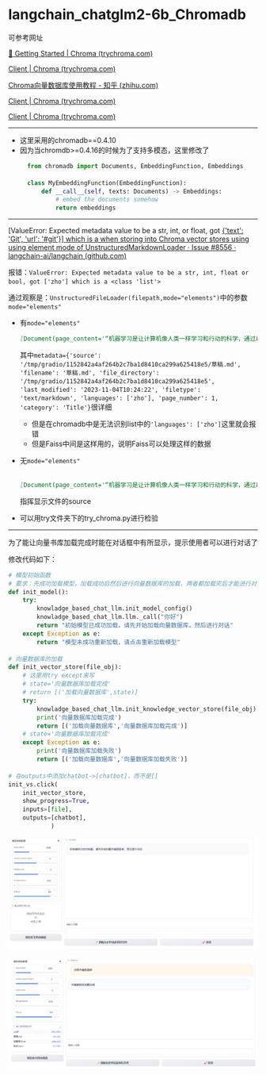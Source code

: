 # langchain_chatglm2-6b_Chromadb

可参考网址

[🔑 Getting Started | Chroma (trychroma.com)](https://docs.trychroma.com/getting-started)

[Client | Chroma (trychroma.com)](https://docs.trychroma.com/reference/Client)

[Chroma向量数据库使用教程 - 知乎 (zhihu.com)](https://zhuanlan.zhihu.com/p/658217843)

[Client | Chroma (trychroma.com)](https://docs.trychroma.com/reference/Client)

[Client | Chroma (trychroma.com)](https://docs.trychroma.com/reference/Client)

-----

- 这里采用的chromadb==0.4.10
- 因为当chromdb>=0.4.16的时候为了支持多模态，这里修改了
  ```python
    from chromadb import Documents, EmbeddingFunction, Embeddings
  
    class MyEmbeddingFunction(EmbeddingFunction):
        def __call__(self, texts: Documents) -> Embeddings:
            # embed the documents somehow
            return embeddings
  ```


------

[ValueError: Expected metadata value to be a str, int, or float, got [{'text': 'Git', 'url': '#git'}\] which is a  when storing into Chroma vector stores using using element mode of UnstructuredMarkdownLoader · Issue #8556 · langchain-ai/langchain (github.com)](https://github.com/langchain-ai/langchain/issues/8556)

报错：`ValueError: Expected metadata value to be a str, int, float or bool, got ['zho'] which is a <class 'list'>`

通过观察是：`UnstructuredFileLoader(filepath,mode="elements")`中的参数`mode="elements"`

- 有`mode="elements"`

  ```markdown
  [Document(page_content='“机器学习是让计算机像人类一样学习和行动的科学，通过以观察和现实世界互动的形式向他们提供数据和信息，以自主的方式改善他们的学习。”', metadata={'source': '/tmp/gradio/1152842a4af264b2c7ba1d8410ca299a625418e5/草稿.md', 'filename': '草稿.md', 'file_directory': '/tmp/gradio/1152842a4af264b2c7ba1d8410ca299a625418e5', 'last_modified': '2023-11-04T10:24:22', 'filetype': 'text/markdown', **'languages': ['zho']**, 'page_number': 1, 'category': 'Title'})]
  
  ```

  其中`metadata={'source': '/tmp/gradio/1152842a4af264b2c7ba1d8410ca299a625418e5/草稿.md', 'filename': '草稿.md', 'file_directory': '/tmp/gradio/1152842a4af264b2c7ba1d8410ca299a625418e5', 'last_modified': '2023-11-04T10:24:22', 'filetype': 'text/markdown', 'languages': ['zho'], 'page_number': 1, 'category': 'Title'}`很详细

  - 但是在chromadb中是无法识别list中的`'languages': ['zho']`这里就会报错
  - 但是Faiss中间是这样用的，说明Faiss可以处理这样的数据

- 无`mode="elements"`

  ```markdown
  
  [Document(page_content='“机器学习是让计算机像人类一样学习和行动的科学，通过以观察和现实世界互动的形式向他们提供数据和信息，以自主的方式改善他们的学习。”', metadata={'source': '../knowledge/草稿.md'})]
  
  ```

  指挥显示文件的source

- 可以用try文件夹下的try_chroma.py进行检验

----

为了能让向量书库加载完成时能在对话框中有所显示，提示使用者可以进行对话了

修改代码如下：

```python
# 模型初始函数
# 要求：先成功加载模型，加载成功后然后进行向量数据库的加载，两者都加载完后才能进行对话
def init_model():
    try:
        knowladge_based_chat_llm.init_model_config()
        knowladge_based_chat_llm.llm._call("你好")
        return "初始模型已成功加载，请先开始加载向量数据库，然后进行对话" 
    except Exception as e:
        return "模型未成功重新加载，请点击重新加载模型"

# 向量数据库的加载
def init_vector_store(file_obj):
    # 这里用try except来写
    # state='向量数据库加载完成'
    # return [('加载向量数据库',state)]
    try:
        knowladge_based_chat_llm.init_knowledge_vector_store(file_obj)
        print('向量数据库加载完成')
        return [('加载向量数据库','向量数据库加载完成')]
    # state='向量数据库加载完成'
    except Exception as e:
        print('向量数据库加载失败')
        return [('加载向量数据库','向量数据库加载失败')]

# 在outputs中添加chatbot->[chatbot]，而不是[]
init_vs.click(
    init_vector_store,
    show_progress=True,
    inputs=[file],
    outputs=[chatbot],
            )
```



![image-20231113112451380](../img/chromadb_模型加载.png)

![image-20231113112302674](../img/chromadb_向量数据库加载.png)



